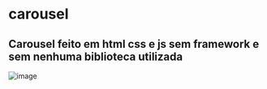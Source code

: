 # carousel
## Carousel feito em html css e js sem framework e sem nenhuma biblioteca utilizada

![image](https://github.com/BiancaTeodoroU/carousel/assets/101062400/173baca5-0a12-40cd-90ad-43619a031520)
